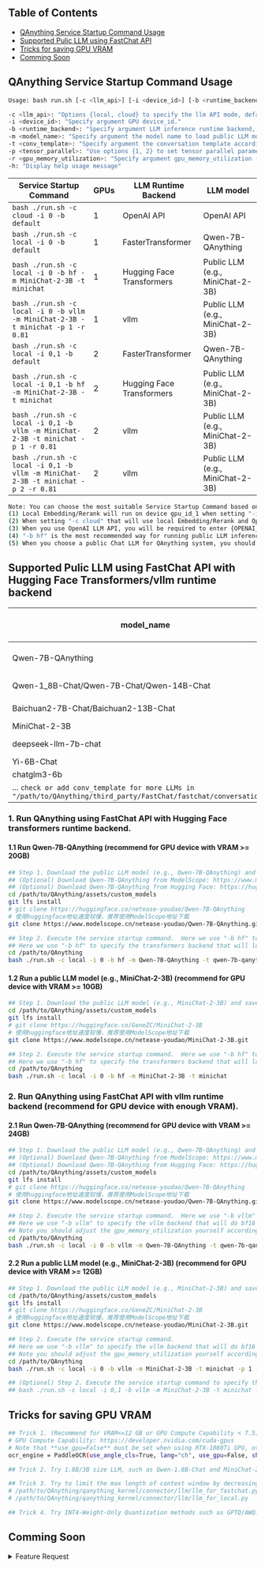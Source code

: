 

## Table of Contents

- [QAnything Service Startup Command Usage](#QAnything-Service-Startup-Command-Usage)
- [Supported Pulic LLM using FastChat API](#Supported-Pulic-LLM-using-FastChat-API-with-Huggingface-Transformers/vllm-runtime-backend)
- [Tricks for saving GPU VRAM](#Tricks-for-saving-GPU-VRAM)
- [Comming Soon](#Comming-Soon)


## QAnything Service Startup Command Usage

```bash
Usage: bash run.sh [-c <llm_api>] [-i <device_id>] [-b <runtime_backend>] [-m <model_name>] [-t <conv_template>] [-p <tensor_parallel>] [-r <gpu_memory_utilization>]

-c <llm_api>: "Options {local, cloud} to specify the llm API mode, default is 'local'. If set to '-c cloud', please mannually set the environments {OPENAI_API_KEY, OPENAI_API_BASE, OPENAI_API_MODEL_NAME, OPENAI_API_CONTEXT_LENGTH} into .env fisrt."
-i <device_id>: "Specify argument GPU device_id."
-b <runtime_backend>: "Specify argument LLM inference runtime backend, options={default, hf, vllm}"
-m <model_name>: "Specify argument the model name to load public LLM model using FastChat serve API, options={Qwen-7B-Chat, deepseek-llm-7b-chat, ...}"
-t <conv_template>: "Specify argument the conversation template according to the public LLM model when using FastChat serve API, options={qwen-7b-chat, deepseek-chat, ...}"
-p <tensor_parallel>: "Use options {1, 2} to set tensor parallel parameters for vllm backend when using FastChat serve API, default tensor_parallel=1"
-r <gpu_memory_utilization>: "Specify argument gpu_memory_utilization (0,1] for vllm backend when using FastChat serve API, default gpu_memory_utilization=0.81"
-h: "Display help usage message"
```

| Service Startup Command                                                                 | GPUs | LLM Runtime Backend      | LLM model                        |
| --------------------------------------------------------------------------------------- | -----|--------------------------| -------------------------------- |
| ```bash ./run.sh -c cloud -i 0 -b default```                                            | 1    | OpenAI API               | OpenAI API                       |
| ```bash ./run.sh -c local -i 0 -b default```                                            | 1    | FasterTransformer        | Qwen-7B-QAnything                |
| ```bash ./run.sh -c local -i 0 -b hf -m MiniChat-2-3B -t minichat```                    | 1    | Hugging Face Transformers| Public LLM (e.g., MiniChat-2-3B) |
| ```bash ./run.sh -c local -i 0 -b vllm -m MiniChat-2-3B -t minichat -p 1 -r 0.81```     | 1    | vllm                     | Public LLM (e.g., MiniChat-2-3B) |
| ```bash ./run.sh -c local -i 0,1 -b default```                                          | 2    | FasterTransformer        | Qwen-7B-QAnything                |
| ```bash ./run.sh -c local -i 0,1 -b hf -m MiniChat-2-3B -t minichat```                  | 2    | Hugging Face Transformers| Public LLM (e.g., MiniChat-2-3B) |
| ```bash ./run.sh -c local -i 0,1 -b vllm -m MiniChat-2-3B -t minichat -p 1 -r 0.81```   | 2    | vllm                     | Public LLM (e.g., MiniChat-2-3B) |
| ```bash ./run.sh -c local -i 0,1 -b vllm -m MiniChat-2-3B -t minichat -p 2 -r 0.81```   | 2    | vllm                     | Public LLM (e.g., MiniChat-2-3B) |

```bash
Note: You can choose the most suitable Service Startup Command based on your own device conditions.
(1) Local Embedding/Rerank will run on device gpu_id_1 when setting "-i 0,1", otherwise using gpu_id_0 as default.
(2) When setting "-c cloud" that will use local Embedding/Rerank and OpenAI LLM API, which only requires about 4GB VRAM (recommend for GPU device VRAM <= 8GB).
(3) When you use OpenAI LLM API, you will be required to enter {OPENAI_API_KEY, OPENAI_API_BASE, OPENAI_API_MODEL_NAME, OPENAI_API_CONTEXT_LENGTH} immediately.
(4) "-b hf" is the most recommended way for running public LLM inference for its compatibility but with poor performance.
(5) When you choose a public Chat LLM for QAnything system, you should take care of a more suitable **PROMPT_TEMPLATE** (/path/to/QAnything/qanything_kernel/configs/model_config.py) setting considering different LLM models.
```

## Supported Pulic LLM using FastChat API with Hugging Face Transformers/vllm runtime backend

| model_name                                | conv_template       | Supported Pulic LLM List                                                        |
|-------------------------------------------|---------------------|---------------------------------------------------------------------------------|
| Qwen-7B-QAnything                         | qwen-7b-qanything   | [Qwen-7B-QAnything](https://huggingface.co/netease-youdao/Qwen-7B-QAnything)    |        
| Qwen-1_8B-Chat/Qwen-7B-Chat/Qwen-14B-Chat | qwen-7b-chat        | [Qwen](https://huggingface.co/Qwen)                                             |        
| Baichuan2-7B-Chat/Baichuan2-13B-Chat      | baichuan2-chat      | [Baichuan2](https://huggingface.co/baichuan-inc)                                | 
| MiniChat-2-3B                             | minichat            | [MiniChat](https://huggingface.co/GeneZC/MiniChat-2-3B)                         |
| deepseek-llm-7b-chat                      | deepseek-chat       | [Deepseek](https://huggingface.co/deepseek-ai/deepseek-llm-7b-chat)             | 
| Yi-6B-Chat                                | Yi-34b-chat         | [Yi](https://huggingface.co/01-ai/Yi-6B-Chat)                                   | 
| chatglm3-6b                               | chatglm3            | [ChatGLM3](https://huggingface.co/THUDM/chatglm3-6b)                            | 
| ...                          ```check or add conv_template for more LLMs in "/path/to/QAnything/third_party/FastChat/fastchat/conversation.py"``` |


### 1. Run QAnything using FastChat API with **Hugging Face transformers** runtime backend.
#### 1.1 Run Qwen-7B-QAnything (recommend for GPU device with VRAM >= 20GB)
```bash
## Step 1. Download the public LLM model (e.g., Qwen-7B-QAnything) and save to "/path/to/QAnything/assets/custom_models"
## (Optional) Download Qwen-7B-QAnything from ModelScope: https://www.modelscope.cn/models/netease-youdao/Qwen-7B-QAnything
## (Optional) Download Qwen-7B-QAnything from Hugging Face: https://huggingface.co/netease-youdao/Qwen-7B-QAnything
cd /path/to/QAnything/assets/custom_models
git lfs install
# git clone https://huggingface.co/netease-youdao/Qwen-7B-QAnything 
# 使用huggingface地址速度较慢，推荐使用ModelScope地址下载
git clone https://www.modelscope.cn/netease-youdao/Qwen-7B-QAnything.git

## Step 2. Execute the service startup command.  Here we use "-b hf" to specify the Hugging Face transformers backend.
## Here we use "-b hf" to specify the transformers backend that will load model in 8 bits but do bf16 inference as default for saving VRAM.
cd /path/to/QAnything
bash ./run.sh -c local -i 0 -b hf -m Qwen-7B-QAnything -t qwen-7b-qanything

```

#### 1.2 Run a public LLM model (e.g., MiniChat-2-3B)  (recommend for GPU device with VRAM >= 10GB)
```bash
## Step 1. Download the public LLM model (e.g., MiniChat-2-3B) and save to "/path/to/QAnything/assets/custom_models"
cd /path/to/QAnything/assets/custom_models
git lfs install
# git clone https://huggingface.co/GeneZC/MiniChat-2-3B
# 使用huggingface地址速度较慢，推荐使用ModelScope地址下载
git clone https://www.modelscope.cn/netease-youdao/MiniChat-2-3B.git

## Step 2. Execute the service startup command.  Here we use "-b hf" to specify the Hugging Face transformers backend.
## Here we use "-b hf" to specify the transformers backend that will load model in 8 bits but do bf16 inference as default for saving VRAM.
cd /path/to/QAnything
bash ./run.sh -c local -i 0 -b hf -m MiniChat-2-3B -t minichat

```

### 2. Run QAnything using FastChat API with **vllm** runtime backend (recommend for GPU device with enough VRAM).
#### 2.1 Run Qwen-7B-QAnything (recommend for GPU device with VRAM >= 24GB)
```bash
## Step 1. Download the public LLM model (e.g., Qwen-7B-QAnything) and save to "/path/to/QAnything/assets/custom_models"
## (Optional) Download Qwen-7B-QAnything from ModelScope: https://www.modelscope.cn/models/netease-youdao/Qwen-7B-QAnything
## (Optional) Download Qwen-7B-QAnything from Hugging Face: https://huggingface.co/netease-youdao/Qwen-7B-QAnything
cd /path/to/QAnything/assets/custom_models
git lfs install
# git clone https://huggingface.co/netease-youdao/Qwen-7B-QAnything 
# 使用huggingface地址速度较慢，推荐使用ModelScope地址下载
git clone https://www.modelscope.cn/netease-youdao/Qwen-7B-QAnything.git

## Step 2. Execute the service startup command.  Here we use "-b vllm" to specify the vllm backend.
## Here we use "-b vllm" to specify the vllm backend that will do bf16 inference as default.
## Note you should adjust the gpu_memory_utilization yourself according to the model size to avoid out of memory (e.g., gpu_memory_utilization=0.81 is set default for 7B. Here, gpu_memory_utilization is set to 0.85 by "-r 0.85").
cd /path/to/QAnything
bash ./run.sh -c local -i 0 -b vllm -m Qwen-7B-QAnything -t qwen-7b-qanything -p 1 -r 0.85

```

#### 2.2 Run a public LLM model (e.g., MiniChat-2-3B) (recommend for GPU device with VRAM >= 12GB)
```bash
## Step 1. Download the public LLM model (e.g., MiniChat-2-3B) and save to "/path/to/QAnything/assets/custom_models"
cd /path/to/QAnything/assets/custom_models
git lfs install
# git clone https://huggingface.co/GeneZC/MiniChat-2-3B
# 使用huggingface地址速度较慢，推荐使用ModelScope地址下载
git clone https://www.modelscope.cn/netease-youdao/MiniChat-2-3B.git

## Step 2. Execute the service startup command. 
## Here we use "-b vllm" to specify the vllm backend that will do bf16 inference as default.
## Note you should adjust the gpu_memory_utilization yourself according to the model size to avoid out of memory (e.g., gpu_memory_utilization=0.81 is set default for 7B. Here, gpu_memory_utilization is set to 0.5 by "-r 0.5").
cd /path/to/QAnything
bash ./run.sh -c local -i 0 -b vllm -m MiniChat-2-3B -t minichat -p 1 -r 0.5

## (Optional) Step 2. Execute the service startup command to specify the vllm backend by "-i 0,1 -p 2". It will do faster inference by setting a tensor parallel mode on 2 GPUs.
## bash ./run.sh -c local -i 0,1 -b vllm -m MiniChat-2-3B -t minichat -p 2 -r 0.5

```

## Tricks for saving GPU VRAM
```bash
## Trick 1. (Recommend for VRAM<=12 GB or GPU Compute Capability < 7.5) Using PaddleOCR serve in CPU mode **use_gpu=False** in '/path/to/QAnything/qanything_kernel/dependent_server/ocr_serve/ocr_server.py'
# GPU Compute Capability: https://developer.nvidia.com/cuda-gpus
# Note that **use_gpu=False** must be set when using RTX-1080Ti GPU, otherwise PaddleOCR will always return **empty ocr result** when using **use_gpu=True**.
ocr_engine = PaddleOCR(use_angle_cls=True, lang="ch", use_gpu=False, show_log=False)

## Trick 2. Try 1.8B/3B size LLM, such as Qwen-1.8B-Chat and MiniChat-2-3B.

## Trick 3. Try to limit the max length of context window by decreasing the value of **token_window** and increasing that of **offcut_token**
# /path/to/QAnything/qanything_kernel/connector/llm/llm_for_fastchat.py
# /path/to/QAnything/qanything_kernel/connector/llm/llm_for_local.py

## Trick 4. Try INT4-Weight-Only Quantization methods such as GPTQ/AWQ. You should take care of the sampling parameters considering possible loss of accuracy.

```


## Comming Soon
<details><summary>Feature Request</summary>

- Support one-api interface to add more business LLM API (https://github.com/songquanpeng/one-api).
- Support more runtime backends, such as llama.cpp (https://github.com/ggerganov/llama.cpp) and sglang (https://github.com/sgl-project/sglang).
- ...
  
</details>
